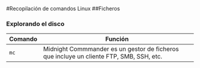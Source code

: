 #Recopilación de comandos Linux
##Ficheros
### Explorando el disco
|Comando|Función|
|------|-------|
|`mc`| Midnight Commmander es un gestor de ficheros que incluye un cliente FTP, SMB, SSH, etc.|